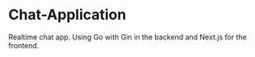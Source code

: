 # Chat-Application
Realtime chat app. Using Go with Gin in the backend and Next.js for the frontend.
